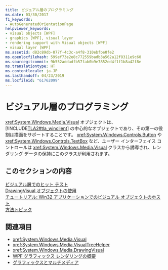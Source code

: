 ```yaml
---
title: ビジュアル層のプログラミング
ms.date: 03/30/2017
f1_keywords:
- AutoGeneratedOrientationPage
helpviewer_keywords:
- visual objects [WPF]
- graphics [WPF], visual layer
- rendering support with Visual objects [WPF]
- visual layer [WPF]
ms.assetid: d82c89db-077f-4c3c-a4f8-310ebfbe0fe2
ms.openlocfilehash: 599ef73e2e8c772559badb3a562a12f8311e9c60
ms.sourcegitcommit: 9b552addadfb57fab0b9e7852ed4f1f1b8a42f8e
ms.translationtype: HT
ms.contentlocale: ja-JP
ms.lasthandoff: 04/23/2019
ms.locfileid: "61762099"
---
```

# <a name="visual-layer-programming"></a>ビジュアル層のプログラミング
<xref:System.Windows.Media.Visual> オブジェクトは、[!INCLUDE[TLA2#tla_winclient](../../../../includes/tla2sharptla-winclient-md.md)] の中心的なオブジェクトであり、その第一の役割は描画をサポートすることです。 <xref:System.Windows.Controls.Button> や <xref:System.Windows.Controls.TextBox> など、ユーザー インターフェイス コントロールは <xref:System.Windows.Media.Visual> クラスから誘導され、レンダリング データの保持にこのクラスが利用されます。  
  
## <a name="in-this-section"></a>このセクションの内容  
 [ビジュアル層でのヒット テスト](hit-testing-in-the-visual-layer.md)  
 [DrawingVisual オブジェクトの使用](using-drawingvisual-objects.md)  
 [チュートリアル: Win32 アプリケーションでのビジュアル オブジェクトのホスト](tutorial-hosting-visual-objects-in-a-win32-application.md)  
 [方法トピック](visual-layer-programming-how-to-topics.md)  
  
## <a name="see-also"></a>関連項目

- <xref:System.Windows.Media.Visual>
- <xref:System.Windows.Media.VisualTreeHelper>
- <xref:System.Windows.Media.DrawingVisual>
- [WPF グラフィックス レンダリングの概要](wpf-graphics-rendering-overview.md)
- [グラフィックスとマルチメディア](index.md)
